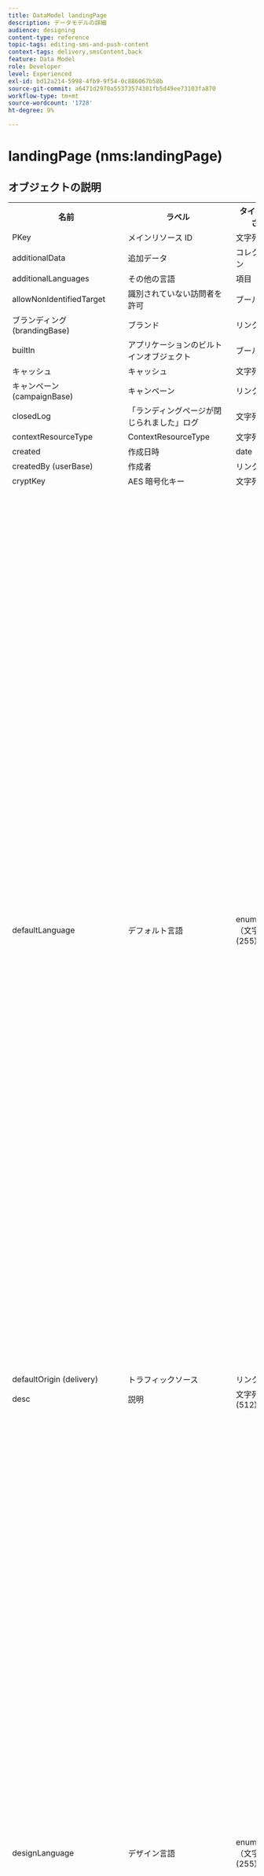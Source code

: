 ```yaml
---
title: DataModel landingPage
description: データモデルの詳細
audience: designing
content-type: reference
topic-tags: editing-sms-and-push-content
context-tags: delivery,smsContent,back
feature: Data Model
role: Developer
level: Experienced
exl-id: bd12a214-5998-4fb9-9f54-0c886067b58b
source-git-commit: a6471d2970a55373574301fb5d49ee73103fa870
workflow-type: tm+mt
source-wordcount: '1728'
ht-degree: 9%

---
```


# landingPage (nms:landingPage)

## オブジェクトの説明

<table>
      <tr>
         <th>名前</th>
         <th>ラベル</th>
         <th>タイプ（長さ）</th>
         <th>列挙値</th>
      </tr>
      <tr>
         <td>PKey</td>
         <td>メインリソース ID</td>
         <td>文字列 </td>
         <td> </td>
      </tr>
      <tr>
         <td>additionalData</td>
         <td>追加データ</td>
         <td>コレクション </td>
         <td> </td>
      </tr>
      <tr>
         <td>additionalLanguages</td>
         <td>その他の言語</td>
         <td>項目 </td>
         <td> </td>
      </tr>
      <tr>
         <td>allowNonIdentifiedTarget</td>
         <td>識別されていない訪問者を許可</td>
         <td>ブール値 </td>
         <td> </td>
      </tr>
      <tr>
         <td>ブランディング (brandingBase)</td>
         <td>ブランド</td>
         <td>リンク </td>
         <td> </td>
      </tr>
      <tr>
         <td>builtIn</td>
         <td>アプリケーションのビルトインオブジェクト</td>
         <td>ブール値 </td>
         <td> </td>
      </tr>
      <tr>
         <td>キャッシュ</td>
         <td>キャッシュ</td>
         <td>文字列 </td>
         <td> </td>
      </tr>
      <tr>
         <td>キャンペーン (campaignBase)</td>
         <td>キャンペーン</td>
         <td>リンク </td>
         <td> </td>
      </tr>
      <tr>
         <td>closedLog</td>
         <td>「ランディングページが閉じられました」ログ</td>
         <td>文字列 </td>
         <td> </td>
      </tr>
      <tr>
         <td>contextResourceType</td>
         <td>ContextResourceType</td>
         <td>文字列 </td>
         <td> </td>
      </tr>
      <tr>
         <td>created</td>
         <td>作成日時</td>
         <td>date </td>
         <td> </td>
      </tr>
      <tr>
         <td>createdBy (userBase)</td>
         <td>作成者</td>
         <td>リンク </td>
         <td> </td>
      </tr>
      <tr>
         <td>cryptKey</td>
         <td>AES 暗号化キー</td>
         <td>文字列 (64)</td>
         <td> </td>
      </tr>
      <tr>
         <td>defaultLanguage</td>
         <td>デフォルト言語</td>
         <td>enumeration（文字列） (255)</td>
         <td>
            <ul>
               <li>ギリシャ語 — el - el</li>
               <li>英語 — en - en</li>
               <li>中国語 — zh - zh</li>
               <li>フランス語（フランス） — fr_FR - fr_FR</li>
               <li>ベトナム語 — vi - vi</li>
               <li>ポルトガル語（ポルトガル） — pt_PT - pt_PT</li>
               <li>イタリア語（イタリア） — it_IT - it_IT</li>
               <li>イタリア語 — it - it</li>
               <li>オランダ語（ベルギー） — nl_BE - nl_BE</li>
               <li>ノルウェー語（ノルウェー） — no_NO - no_NO</li>
               <li>オランダ語（オランダ） — nl_NL - nl_NL</li>
               <li>アラビア語 — ar - ar</li>
               <li>英語（米国） — en_US - en_US</li>
               <li>アイルランド語 — ga - ga</li>
               <li>チェコ語 — cs - cs</li>
               <li>エストニア語 — et - et</li>
               <li>インドネシア語 — id - id</li>
               <li>スペイン語 — es - es</li>
               <li>ロシア語 — ru - ru</li>
               <li>オランダ語 — nl - nl</li>
               <li>ワロン語 — wa - wa</li>
               <li>ポルトガル語 — pt - pt</li>
               <li>フランス語（ベルギー） — fr_BE - fr_BE</li>
               <li>ラトビア語 — lv - lv</li>
               <li>リトアニア語 — lt - lt</li>
               <li>タイ語 — 木 — 木</li>
               <li>英語（英国） — en_GB - en_GB</li>
               <li>フランス語 — fr - fr</li>
               <li>ポルトガル語（ブラジル） — pt_BR - pt_BR</li>
               <li>ドイツ語 — de - de</li>
               <li>デンマーク語 — da - da</li>
               <li>フィンランド語 — fi - fi</li>
               <li>ハンガリー語 — hu - hu</li>
               <li>スウェーデン語（フィンランド） — sv_FI - sv_FI</li>
               <li>日本語 — ja - ja</li>
               <li>ヘブライ語 — he - he</li>
               <li>韓国語 — ko - ko</li>
               <li>スウェーデン語 — sv - sv</li>
               <li>スウェーデン語（スウェーデン語） — sv_SE - sv_SE</li>
               <li>スロバキア語 — sk - sk</li>
               <li>マルタ語 — mt - mt</li>
               <li>イタリア語（スイス） — it_CH - it_CH</li>
               <li>ポーランド語 — pl - pl</li>
               <li>スロベニア語 — sl - sl</li>
               <li>無効な値 — __Invalid_value__ - __Invalid_value__</li>
            </ul>
         </td>
      </tr>
      <tr>
         <td>defaultOrigin (delivery)</td>
         <td>トラフィックソース</td>
         <td>リンク </td>
         <td> </td>
      </tr>
      <tr>
         <td>desc</td>
         <td>説明</td>
         <td>文字列 (512)</td>
         <td> </td>
      </tr>
      <tr>
         <td>designLanguage</td>
         <td>デザイン言語</td>
         <td>enumeration（文字列） (255)</td>
         <td>
            <ul>
               <li>ギリシャ語 — el - el</li>
               <li>英語 — en - en</li>
               <li>中国語 — zh - zh</li>
               <li>フランス語（フランス） — fr_FR - fr_FR</li>
               <li>ベトナム語 — vi - vi</li>
               <li>ポルトガル語（ポルトガル） — pt_PT - pt_PT</li>
               <li>イタリア語（イタリア） — it_IT - it_IT</li>
               <li>イタリア語 — it - it</li>
               <li>オランダ語（ベルギー） — nl_BE - nl_BE</li>
               <li>ノルウェー語（ノルウェー） — no_NO - no_NO</li>
               <li>オランダ語（オランダ） — nl_NL - nl_NL</li>
               <li>アラビア語 — ar - ar</li>
               <li>英語（米国） — en_US - en_US</li>
               <li>アイルランド語 — ga - ga</li>
               <li>チェコ語 — cs - cs</li>
               <li>エストニア語 — et - et</li>
               <li>インドネシア語 — id - id</li>
               <li>スペイン語 — es - es</li>
               <li>ロシア語 — ru - ru</li>
               <li>オランダ語 — nl - nl</li>
               <li>ワロン語 — wa - wa</li>
               <li>ポルトガル語 — pt - pt</li>
               <li>フランス語（ベルギー） — fr_BE - fr_BE</li>
               <li>ラトビア語 — lv - lv</li>
               <li>リトアニア語 — lt - lt</li>
               <li>タイ語 — 木 — 木</li>
               <li>英語（英国） — en_GB - en_GB</li>
               <li>フランス語 — fr - fr</li>
               <li>ポルトガル語（ブラジル） — pt_BR - pt_BR</li>
               <li>ドイツ語 — de - de</li>
               <li>デンマーク語 — da - da</li>
               <li>フィンランド語 — fi - fi</li>
               <li>ハンガリー語 — hu - hu</li>
               <li>スウェーデン語（フィンランド） — sv_FI - sv_FI</li>
               <li>日本語 — ja - ja</li>
               <li>ヘブライ語 — he - he</li>
               <li>韓国語 — ko - ko</li>
               <li>スウェーデン語 — sv - sv</li>
               <li>スウェーデン語（スウェーデン語） — sv_SE - sv_SE</li>
               <li>スロバキア語 — sk - sk</li>
               <li>マルタ語 — mt - mt</li>
               <li>イタリア語（スイス） — it_CH - it_CH</li>
               <li>ポーランド語 — pl - pl</li>
               <li>スロベニア語 — sl - sl</li>
               <li>無効な値 — __Invalid_value__ - __Invalid_value__</li>
            </ul>
         </td>
      </tr>
      <tr>
         <td>dynamicService</td>
         <td>動的サービス</td>
         <td>ブール値 </td>
         <td> </td>
      </tr>
      <tr>
         <td>終了</td>
         <td>有効期限</td>
         <td>date </td>
         <td> </td>
      </tr>
      <tr>
         <td>errorContextResourceType</td>
         <td>ErrorContextResourceType</td>
         <td>文字列 </td>
         <td> </td>
      </tr>
      <tr>
         <td>errorPage</td>
         <td>エラーページ</td>
         <td>項目 </td>
         <td> </td>
      </tr>
      <tr>
         <td>geoUnit (geoUnitBase)</td>
         <td>地理的単位</td>
         <td>リンク </td>
         <td> </td>
      </tr>
      <tr>
         <td>htmlPage</td>
         <td>ページ</td>
         <td>コレクション </td>
         <td> </td>
      </tr>
      <tr>
         <td>identificationByUrlParam</td>
         <td>URL パラメーターによる識別</td>
         <td>ブール値 </td>
         <td> </td>
      </tr>
      <tr>
         <td>inactiveUrlRedirection</td>
         <td>リダイレクト URL</td>
         <td>文字列 (4096)</td>
         <td> </td>
      </tr>
      <tr>
         <td>isExternal</td>
         <td>外部リソースです</td>
         <td>ブール値 </td>
         <td> </td>
      </tr>
      <tr>
         <td>isTemplate</td>
         <td>テンプレート</td>
         <td>ブール値 </td>
         <td> </td>
      </tr>
      <tr>
         <td>ジョブ</td>
         <td>ジョブ</td>
         <td>コレクション </td>
         <td> </td>
      </tr>
      <tr>
         <td>jobLogs</td>
         <td>ログ</td>
         <td>コレクション </td>
         <td> </td>
      </tr>
      <tr>
         <td>label</td>
         <td>ラベル</td>
         <td>文字列 (128)</td>
         <td> </td>
      </tr>
      <tr>
         <td>lastModified</td>
         <td>最終変更日</td>
         <td>date </td>
         <td> </td>
      </tr>
      <tr>
         <td>loadingFilter (queryFilterBase)</td>
         <td>キーを読み込み中</td>
         <td>リンク </td>
         <td> </td>
      </tr>
      <tr>
         <td>loadingFilterMapping</td>
         <td>読み込みキーのパラメーター</td>
         <td>コレクション </td>
         <td> </td>
      </tr>
      <tr>
         <td>logicalStatus</td>
         <td>実行ステータス</td>
         <td>enumeration（文字列） (255)</td>
         <td>
            <ul>
               <li>進行中 — 開始 — 開始済み</li>
               <li>編集 — エディション — エディション</li>
               <li>完了 — 完了 — 終了</li>
               <li>警告 — 警告 — 警告</li>
               <li>エラー — エラー — エラー</li>
               <li>無効な値 — __Invalid_value__ - __Invalid_value__</li>
            </ul>
         </td>
      </tr>
      <tr>
         <td>messageAction</td>
         <td>メッセージの送信を開始</td>
         <td>ブール値 </td>
         <td> </td>
      </tr>
      <tr>
         <td>messageActionDelivery (deliveryMCTemplateBase)</td>
         <td>トランザクションメッセージ</td>
         <td>リンク </td>
         <td> </td>
      </tr>
      <tr>
         <td>modifiedBy (userBase)</td>
         <td>変更者</td>
         <td>リンク </td>
         <td> </td>
      </tr>
      <tr>
         <td>name</td>
         <td>ID</td>
         <td>文字列 (64)</td>
         <td> </td>
      </tr>
      <tr>
         <td>orgUnit (orgUnitBase)</td>
         <td>組織単位</td>
         <td>リンク </td>
         <td> </td>
      </tr>
      <tr>
         <td>事前入力</td>
         <td>訪問者データをプリロード</td>
         <td>ブール値 </td>
         <td> </td>
      </tr>
      <tr>
         <td>プログラム (programBase)</td>
         <td>プログラム</td>
         <td>リンク </td>
         <td> </td>
      </tr>
      <tr>
         <td>publicUrl</td>
         <td>パブリック URL</td>
         <td>文字列 </td>
         <td> </td>
      </tr>
      <tr>
         <td>publicationDate</td>
         <td>公開日</td>
         <td>date </td>
         <td> </td>
      </tr>
      <tr>
         <td>reconciliationFilter (queryFilterBase)</td>
         <td>紐付けキー</td>
         <td>リンク </td>
         <td> </td>
      </tr>
      <tr>
         <td>reconciliationFilterMapping</td>
         <td>紐付けキーのパラメーター</td>
         <td>コレクション </td>
         <td> </td>
      </tr>
      <tr>
         <td>reconciliationUpdateStrategy</td>
         <td>更新方法</td>
         <td>列挙（バイト） </td>
         <td>
            <ul>
               <li>更新 — updateTarget - 1</li>
               <li>未認証 — 未認証 — 0</li>
               <li>無効な値 — __Invalid_value__ - __Invalid_value__</li>
            </ul>
         </td>
      </tr>
      <tr>
         <td>service (serviceBase)</td>
         <td>購読サービス</td>
         <td>リンク </td>
         <td> </td>
      </tr>
      <tr>
         <td>specificAction</td>
         <td>特定のアクション</td>
         <td>列挙（バイト） </td>
         <td>
            <ul>
               <li>ブラックリスト — blackList - 3</li>
               <li>特定のアクションなし — なし — 0</li>
               <li>購読解除 — 購読解除 — 2</li>
               <li>無効な値 — __Invalid_value__ - __Invalid_value__</li>
               <li>購読 — 購読 — 1</li>
            </ul>
         </td>
      </tr>
      <tr>
         <td>開始</td>
         <td>デプロイ日</td>
         <td>date </td>
         <td> </td>
      </tr>
      <tr>
         <td>state</td>
         <td>ステータス</td>
         <td>列挙（バイト） </td>
         <td>
            <ul>
               <li>編集 — 編集 — 0</li>
               <li>公開に失敗しました — 失敗 — 99</li>
               <li>クローズ済 — クローズ済 — 20</li>
               <li>無効な値 — __Invalid_value__ - __Invalid_value__</li>
               <li>オンライン — 開封済み — 10</li>
            </ul>
         </td>
      </tr>
      <tr>
         <td>targetResource</td>
         <td>ターゲティングディメンション</td>
         <td>文字列 (255)</td>
         <td> </td>
      </tr>
      <tr>
         <td>template (landingPage)</td>
         <td>ランディングページテンプレート</td>
         <td>リンク </td>
         <td> </td>
      </tr>
      <tr>
         <td>testUrl</td>
         <td>テスト URL</td>
         <td>文字列 </td>
         <td> </td>
      </tr>
      <tr>
         <td>thumbnail</td>
         <td>サムネイル</td>
         <td>文字列 (255)</td>
         <td> </td>
      </tr>
      <tr>
         <td>timezone</td>
         <td>タイムゾーン</td>
         <td>enumeration（文字列） (64)</td>
         <td>
            <ul>
               <li>(GMT-02:00) 中部大西洋 — 大西洋 — 大西洋南ジョージア — 大西洋/サウスジョージア</li>
               <li>(GMT+02:00) アンマン — アジア_アンマン — アジア/アンマン</li>
               <li>(GMT-03:00) ブラジ — アメリカ_サンパウロ — アメリカ/サンパウロ</li>
               <li>(GMT+06:00) アスタナ、ダッカ — アジア_ダッカ — アジア/ダッカ</li>
               <li>(GMT+06:00) ノボシビルスク — アジア_ノボシビルスク — アジア/ノボシビルスク</li>
               <li>(GMT+02:00) ウィントフック — Africa_Winthoek — アフリカ/ウィントフック</li>
               <li>(GMT+04:00) コーカサス、エレバン — アジア_エレバン — アジア/エレバン</li>
               <li>(GMT-04:00) マナウス — アメリカ_マナウス — アメリカ/マナウス</li>
               <li>(GMT+03:30) テヘラン — アジア_テヘラン — アジア/テヘラン</li>
               <li>(GMT+12:00) オークランド、ウェリントン — 太平洋_オークランド — 太平洋/オークランド</li>
               <li>(GMT+02:00) エルサレム — アジア_エルサレム — アジア/エルサレム</li>
               <li>(GMT+03:00) モスクワ、サンクトペテルブルグ、ボルゴグラード — ヨーロッパ_モスクワ — ヨーロッパ/モスクワ</li>
               <li>(GMT+09:30) アデレード — オーストラリア_アデレード — オーストラリア/アデレード</li>
               <li>(GMT+10:00) キャンベラ、メルボルン、シドニー — オーストラリア_キャンベラ — オーストラリア/キャンベラ</li>
               <li>(GMT+08:00) パース — オーストラリア_パース — オーストラリア/パース</li>
               <li>(GMT+09:00) ヤクーツク — アジア_ヤクーツク — アジア/ヤクーツク</li>
               <li>(GMT-10:00) ハワイ — 太平洋_ホノルル — 太平洋/ホノルル</li>
               <li>(GMT+04:00) バクー — アジア_バクー — アジア/バクー</li>
               <li>(GMT+10:00) ウラジオストク — アジア_ウラジオストク — アジア/ウラジオストク</li>
               <li>(GMT+09:00) ソウル — アジアソウル — アジア/ソウル</li>
               <li>(GMT+01:00) サラエボ、スコピエ、ソフィア、ワルシャワ、ザグレブ — ヨーロッパ_サラエボ — ヨーロッパ/サラエボ</li>
               <li>サーバーのタイムゾーン — _server_ - _server_</li>
               <li>(GMT+04:00) アブダビ、マスカット — アジア_マスカット — アジア/マスカット</li>
               <li>(GMT+08:00) クアラルンプール、シンガポール — アジア_クアラルンプール — アジア/クアラルンプール</li>
               <li>(GMT+09:00) 大阪、札幌、東京 — アジア_東京 — アジア/東京</li>
               <li>(GMT+10:00) ブリスベン — オーストラリア_ブリスベン — オーストラリア/ブリスベン</li>
               <li>(GMT+05:30) スリジャヤワルデネプラ — アジア_コロンボ — アジア/コロンボ</li>
               <li>(GMT+02:00) ハラレ、プレトリア — アフリカハラレ — アフリカ/ハラレ</li>
               <li>(GMT+08:00) Oulan-Bator - Asia_Ulan_Bator — アジア/Ulan_Bator</li>
               <li>(GMT-02:00) グリニッジ標準時 — 2 時間 — Gmt_m2 - Etc/GMT+2</li>
               <li>(GMT-03:00) グリニッジ標準時 — 3 時間 — Gmt_m3 - Etc/GMT+3</li>
               <li>(GMT-01:00) グリニッジ標準時 — 1 時間 — Gmt_m1 - Etc/GMT+1</li>
               <li>(GMT-06:00) グリニッジ標準時 — 6 時間 — Gmt_m6 - Etc/GMT+6</li>
               <li>(GMT-07:00) グリニッジ標準時 — 7 時間 — Gmt_m7 - Etc/GMT+7</li>
               <li>(GMT-04:00) グリニッジ標準時 — 4 時間 — Gmt_m4 - Etc/GMT+4</li>
               <li>(GMT) カサブランカ — アフリカ_カサブランカ — アフリカ/カサブランカ</li>
               <li>(GMT+05:30) コルカタ、チェンナイ、ムンバイ、ニューデリー — Asia_Kolkata — アジア/コルカタ</li>
               <li>(GMT-11:00) グリニッジ標準時 — 11 時間 — Gmt_m11 - Etc/GMT+11</li>
               <li>(GMT-09:00) グリニッジ標準時 — 9 時間 — Gmt_m9 - Etc/GMT+9</li>
               <li>(GMT-03:30) ニューファンドランド — アメリカ_セントジョンズ — アメリカ/セントジョンズ</li>
               <li>デフォルト — _inherit_ - _inherit_</li>
               <li>(GMT+03:00) グリニッジ標準時+ 3 時間 — Gmt_p3 - Etc/GMT-3</li>
               <li>(GMT-04:30) カラカス — アメリカ_カラカス — アメリカ/カラカス</li>
               <li>(GMT+01:00) アムステルダム、ベルリン、ベルン、ローマ、ストックホルム、ウィーン — ヨーロッパ_ベルリン — ヨーロッパ/ベルリン</li>
               <li>(GMT-07:00) チワワ、ラパス、マサトラン — アメリカ_チワワ — アメリカ/チワワ</li>
               <li>(GMT+03:00) ナイロビ — アフリカ_ナイロビ — アフリカ/ナイロビ</li>
               <li>(GMT-04:00) アスンシオン — アメリカ_アスンシオン — アメリカ/アスンシオン</li>
               <li>(GMT+03:00) バグダッド — アジア_バグダッド — アジア/バグダッド</li>
               <li>(GMT-10:00) グリニッジ標準時 — 10 時間 — Gmt_m10 - Etc/GMT+10</li>
               <li>(GMT-03:00) グリーンランド — アメリカ_ゴットハブ — アメリカ/ゴットハブ</li>
               <li>(GMT+02:00) ダマス — アジア_ダマスカス — アジア/ダマスカス</li>
               <li>(GMT-11:00) サモア — 太平洋サモア — 太平洋/サモア</li>
               <li>(GMT-05:00) ボゴタ、リマ、キト — アメリカ_ボゴタ — アメリカ/ボゴタ</li>
               <li>(GMT+01:00) ブリュッセル、コペンハーゲン、マドリード、パリ — ヨーロッパ_パリ — ヨーロッパ/パリ</li>
               <li>(GMT+08:00) 北京、重慶、香港、ウルムチ — アジア_上海 — アジア/上海</li>
               <li>(GMT+12:00) フィジー — 太平洋_フィジー — 太平洋/フィジー</li>
               <li>(GMT+02:00) アテネ、イスタンブール、ミンスク — ヨーロッパ_アテネ — ヨーロッパ/アテネ</li>
               <li>(GMT+04:00) トビリシ — アジア_トビリシ — アジア/トビリシ</li>
               <li>無効な値 — __Invalid_value__ - __Invalid_value__</li>
               <li>(GMT+05:45) カトマンズ — アジア_カトマンズ — アジア/カトマンズ</li>
               <li>(GMT-05:00) インディアナ州（東部） - America_Indianapolis — アメリカ/インディアナポリス</li>
               <li>(GMT-01:00) カーボベルデ諸島 — 大西洋_カーボベルデ — 大西洋/カーボベルデ</li>
               <li>(GMT+04:00) ポートルイス — インド洋_モーリシャス — インド洋/モーリシャス</li>
               <li>(GMT+08:00) 台北 — アジア_台北 — アジア/台北</li>
               <li>データベースのタイムゾーン — _wdbc_ - _wdbc_</li>
               <li>(GMT+06:30) ラングーン — アジア_ラングーン — アジア/ラングーン</li>
               <li>(GMT+11:00) マガダン、ソロモン諸島、ニューカレドニア — 太平洋_ガダルカナル — 太平洋/ガダルカナル</li>
               <li>(GMT+02:00) カイロ — アフリカ_カイロ — アフリカ/カイロ</li>
               <li>(GMT+05:00) エカテリンブルグ — アジア_エカテリンブルグ — アジア/エカテリンブルグ</li>
               <li>(GMT+08:00) イルクーツク — アジア_イルクーツク — アジア/イルクーツク</li>
               <li>(GMT+10:00) グアム、ポートモレスビー — 太平洋_グアム — 太平洋/グアム</li>
               <li>(GMT-04:00) 大西洋標準時（カナダ） - America_Halifax — アメリカ/ハリファックス</li>
               <li>(GMT) グリニッジ標準時 — GMT - GMT</li>
               <li>(GMT-04:00) ラパス — アメリカ_ラ_パス — アメリカ/ラ_パス</li>
               <li>オペレーターのタイムゾーン — _login_ - _login_</li>
               <li>(GMT-06:00) グアダラハラ、メキシコ、モンテレイ — アメリカ_メキシコシティ — アメリカ/メキシコシティ</li>
               <li>(GMT+09:30) ダーウィン — オーストラリア_ダーウィン — オーストラリア/ダーウィン</li>
               <li>(GMT-05:00) 東部標準時（米国およびカナダ） — アメリカ_ニューヨーク — アメリカ/ニューヨーク</li>
               <li>(GMT-05:00) グリニッジ標準時 — 5 時間 — Gmt_m5 - Etc/GMT+5</li>
               <li>(GMT+05:00) イスラマバード、カラチ、タシケント — アジア_カラチ — アジア/カラチ</li>
               <li>(GMT+03:00) Koweyt, Riyad - Asia_Riyadh - Asia/Riyadh</li>
               <li>(GMT-08:00) グリニッジ標準時 — 8 時間 — Gmt_m8 - Etc/GMT+8</li>
               <li>(GMT-01:00) アゾレス諸島 — 大西洋アゾレス諸島 — 大西洋/アゾレス諸島</li>
               <li>(GMT+07:00) バンコク、ハノイ、ジャカルタ — アジア_バンコク — アジア/バンコク</li>
               <li>(GMT) モンロビア — アフリカ_モンロビア — アフリカ/モンロビア</li>
               <li>(GMT-09:00) アラスカ — アメリカ_アンカレッジ — アメリカ/アンカレッジ</li>
               <li>(GMT+01:00) ベオグラード、ブラチスラバ、ブダペスト、リュブリャナ、プラハ — ヨーロッパ_ベオグラード — ヨーロッパ/ベオグラード</li>
               <li>(GMT) レイキャビク — Atlantic_Reykjavik — 大西洋/レイキャビク</li>
               <li>(GMT+02:00) ブカレスト — ヨーロッパ_ブカレスト — ヨーロッパ/ブカレスト</li>
               <li>(GMT+05:00) グリニッジ標準時+ 5 時間 — Gmt_p5 - Etc/GMT-5</li>
               <li>(GMT+04:00) グリニッジ標準時+ 4 時間 — Gmt_p4 - Etc/GMT-4</li>
               <li>(GMT+07:00) グリニッジ標準時+ 7 時間 — Gmt_p7 - Etc/GMT-7</li>
               <li>(GMT+06:00) グリニッジ標準時+ 6 時間 — Gmt_p6 - Etc/GMT-6</li>
               <li>(GMT+01:00) グリニッジ標準時+ 1 時間 — Gmt_p1 - Etc/GMT-1</li>
               <li>(GMT-08:00) 太平洋（米国およびカナダ） — アメリカ_ロサンゼルス — アメリカ/ロサンゼルス</li>
               <li>(GMT+02:00) グリニッジ標準時+ 2 時間 — Gmt_p2 - Etc/GMT-2</li>
               <li>(GMT+07:00) クラスノヤルスク — アジア_クラスノヤルスク — アジア/クラスノヤルスク</li>
               <li>(GMT+09:00) グリニッジ標準時+ 9 時間 — Gmt_p9 - Etc/GMT-9</li>
               <li>(GMT+08:00) グリニッジ標準時+ 8 時間 — Gmt_p8 - Etc/GMT-8</li>
               <li>(GMT+10:00) ホバート — オーストラリア_ホバート — オーストラリア/ホバート</li>
               <li>(GMT+13:00) ヌクアロファ — 太平洋_トンガタプ — 太平洋/トンガタプ</li>
               <li>(GMT-06:00) 中米 — アメリカ_レジーナ — アメリカ/レジナ</li>
               <li>(GMT-03:00) ブエノスアイレス、カイエンヌ、フォルタレザ — アメリカ_ブエノスアイレス — アメリカ/ブエノスアイレス</li>
               <li>(GMT-07:00) ロッキー山脈（米国およびカナダ） — アメリカ_デンバー — アメリカ/デンバー</li>
               <li>(GMT+01:00) 中央アフリカ — 西 — アフリカ_ルアンダ — アフリカ/ルアンダ</li>
               <li>(GMT+02:00) ヘルシンキ、キエフ、リガ、ソフィア、タリン、ヴィリニュス — ヨーロッパ_ヘルシンキ — ヨーロッパ/ヘルシンキ</li>
               <li>(GMT) グリニッジ標準時：ダブリン、エジンバラ、リスボン、ロンドン — ヨーロッパ_ロンドン — ヨーロッパ/ロンドン</li>
               <li>(GMT-07:00) アリゾナ — アメリカ_フェニックス — アメリカ/フェニックス</li>
               <li>(GMT+02:00) ベイルート — アジア_ベイルート — アジア/ベイルート</li>
               <li>(GMT+04:30) カブール — アジア_カブール — アジア/カブール</li>
               <li>(GMT-06:00) 中央（米国およびカナダ） — アメリカ_シカゴ — アメリカ/シカゴ</li>
               <li>(GMT+11:00) グリニッジ標準時+ 11 時間 — Gmt_p11 - Etc/GMT-11</li>
               <li>(GMT+10:00) グリニッジ標準時+ 10 時間 — Gmt_p10 - Etc/GMT-10</li>
               <li>(GMT+13:00) グリニッジ標準時+ 13 時間 — Gmt_p13 - Etc/GMT-13</li>
               <li>(GMT+12:00) グリニッジ標準時+ 12 時間 — Gmt_p12 - Etc/GMT-12</li>
               <li>(GMT-04:00) サンティアゴ — アメリカ_サンティアゴ — アメリカ/サンティアゴ</li>
               <li>(GMT-03:00) モンテビデオ — アメリカ_モンテビデオ — アメリカ/モンテビデオ</li>
               <li>(GMT-04:00) クイアバ — アメリカ_クイアバ — アメリカ/クイアバ</li>
            </ul>
         </td>
      </tr>
      <tr>
         <td>タイトル</td>
         <td>ランディングページ</td>
         <td>文字列 (255)</td>
         <td> </td>
      </tr>
      <tr>
         <td>trackingEnabled</td>
         <td>応答をログに記録</td>
         <td>ブール値 </td>
         <td> </td>
      </tr>
      <tr>
         <td>trackingUrlName</td>
         <td>トラッキング URL 名</td>
         <td>文字列 </td>
         <td> </td>
      </tr>
      <tr>
         <td>タイプ</td>
         <td>タイプ</td>
         <td>列挙（バイト） </td>
         <td>
            <ul>
               <li>汎用 — 汎用 — 0</li>
               <li>サービスの購読解除 — 購読解除 — 3</li>
               <li>ブラックリスト — blackList - 4</li>
               <li>無効な値 — __Invalid_value__ - __Invalid_value__</li>
               <li>獲得 — 獲得 — 1</li>
               <li>サービスの購読 — 購読 — 2</li>
            </ul>
         </td>
      </tr>
      <tr>
         <td>uuid</td>
         <td>セキュリティ ID</td>
         <td>文字列 </td>
         <td> </td>
      </tr>
      <tr>
         <td>webTrackingEnabled</td>
         <td>Web トラッキングを有効にする</td>
         <td>ブール値 </td>
         <td> </td>
      </tr>
   </table>

## フィルター

論理ステータス別 (byLogicalStatus)

<table>
    <tr>
    <th>名前</th>
    <th>タイプ</th>
    </tr>
    <tr>
    <td>state</td>
    <td>列挙</td>
    </tr>
</table>

名前別またはラベル別（テキスト別）

<table>
    <tr>
    <th>名前</th>
    <th>タイプ</th>
    </tr>
    <tr>
    <td>テキスト</td>
    <td>文字列</td>
    </tr>
</table>

ステータス別（状態別）

<table>
    <tr>
    <th>名前</th>
    <th>タイプ</th>
    </tr>
    <tr>
    <td>state</td>
    <td>列挙</td>
    </tr>
</table>

ターゲティングリソース別 (byTargetResource)

<table>
<tr>
<th>名前</th>
<th>タイプ</th>
</tr>
<tr>
<td>targetResource</td>
<td>文字列</td>
</tr>
</table>

高度なランディングページを含める（Advanced を使用）

<table>
    <tr>
    <th>名前</th>
    <th>タイプ</th>
    </tr>
    <tr>
    <td>詳細</td>
    <td>ブール値</td>
    </tr>
</table>

異種のリスト (withContinuous) からの連続配信を含める

<table>
        <tr>
        <th>名前</th>
        <th>タイプ</th>
        </tr>
        <tr>
        <td>withContinuous</td>
        <td>ブール値</td>
        </tr>
    </table>

指定された期間 (byCalendar) に存在

<table>
        <tr>
        <th>名前</th>
        <th>タイプ</th>
        </tr>
        <tr>
        <td>startDate</td>
        <td>date</td>
        </tr>
        <tr>
        <td>endDate</td>
        <td>date</td>
        </tr>
    </table>

特定の期間（Planning による）に公開

<table>
    <tr>
    <th>名前</th>
    <th>タイプ</th>
    </tr>
    <tr>
    <td>startDate</td>
    <td>date</td>
    </tr>
    <tr>
    <td>endDate</td>
    <td>date</td>
    </tr>
</table>
